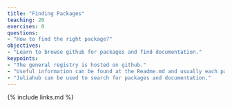 ```yaml
---
title: "Finding Packages"
teaching: 20
exercises: 0
questions:
- "How to find the right package?"
objectives:
- "Learn to browse github for packages and find documentation."
keypoints:
- "The general registry is hosted on github."
- "Useful information can be found at the Readme.md and usually each package has its own documentation homepage as well."
- "Juliahub can be used to search for packages and documentation."
---
```


{% include links.md %}
